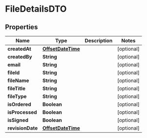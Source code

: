 
# FileDetailsDTO

## Properties
Name | Type | Description | Notes
------------ | ------------- | ------------- | -------------
**createdAt** | [**OffsetDateTime**](OffsetDateTime.md) |  |  [optional]
**createdBy** | **String** |  |  [optional]
**email** | **String** |  |  [optional]
**fileId** | **String** |  |  [optional]
**fileName** | **String** |  |  [optional]
**fileTitle** | **String** |  |  [optional]
**fileType** | **String** |  |  [optional]
**isOrdered** | **Boolean** |  |  [optional]
**isProcessed** | **Boolean** |  |  [optional]
**isSigned** | **Boolean** |  |  [optional]
**revisionDate** | [**OffsetDateTime**](OffsetDateTime.md) |  |  [optional]




